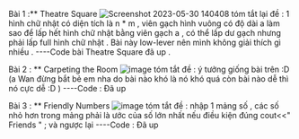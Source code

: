 Bài 1 :**  Theatre Square
![Screenshot 2023-05-30 140408](https://github.com/hieubmt1112004/ssc/assets/125638408/f858d143-586d-4013-bc32-5f6b39fdb43d) 
tóm tắt lại đề : 1 hình chữ nhật có diện tích là n * m , viên gạch hình vuông có độ dài a làm sao để lấp hết hình chữ nhật bằng viên gạch a , có thể lấp dư gạch nhưng phải lấp full hình chữ nhật . 
Bài này low-lever nên mình không giải thích gì nhiều .
----Code bài Theatre Square đã up  . 




Bài 2 : **  Carpeting the Room
![image](https://github.com/hieubmt1112004/ssc/assets/125638408/e8f7d08c-89ca-4127-b220-ea5368458162)
tóm tắt đề : ý tưởng giống bài trên :D (a Wan đừng bắt bẻ em nha do bài nào khó là nó khó quá còn bài nào dễ thì nó cực dễ :D )
----Code : Đã up 



Bài 3 : **  Friendly Numbers
![image](https://github.com/hieubmt1112004/ssc/assets/125638408/840ab8d4-bb90-4917-a553-3eed299af73d)
tóm tắt đề : nhập 1 mảng số , các số nhỏ hơn trong mảng phải là ước của số lớn nhất nếu điều kiện đúng cout<<" Friends " ; và ngược lại 
----Code :  Đã up 
